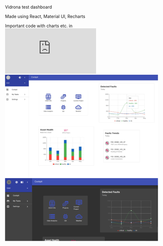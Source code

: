 Vidrona test dashboard 

Made using React, Material UI, Recharts


Important code with charts etc. in ![Home.js](https://github.com/saturn279/material-dashboard/blob/main/src/pages/Home/Home.js)
![Dash](https://github.com/saturn279/material-dashboard/blob/main/screenshot_mui1.jpg)
![DarkMode](https://github.com/saturn279/material-dashboard/blob/main/screenshot_mui2.png)

